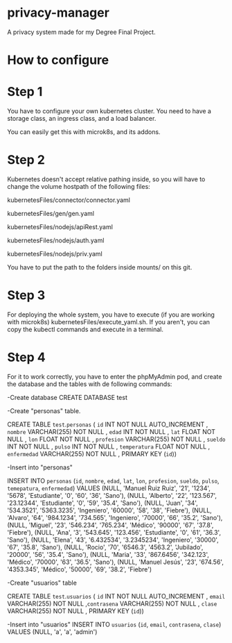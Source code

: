 # privacy-manager
A privacy system made for my Degree Final Project.

# How to configure

# Step 1
You have to configure your own kubernetes cluster. You need to have a storage class, an ingress class, and a load balancer.

You can easily get this with microk8s, and its addons.

# Step 2
Kubernetes doesn't accept relative pathing inside, so you will have to change the volume hostpath of the following files:

kubernetesFiles/connector/connector.yaml

kubernetesFiles/gen/gen.yaml

kubernetesFiles/nodejs/apiRest.yaml

kubernetesFiles/nodejs/auth.yaml

kubernetesFiles/nodejs/priv.yaml

You have to put the path to the folders inside mounts/ on this git.

# Step 3
For deploying the whole system, you have to execute (if you are working with microk8s) kubernetesFiles/execute_yaml.sh. If you aren't, you can copy the kubectl commands and execute in a terminal.

# Step 4
For it to work correctly, you have to enter the phpMyAdmin pod, and create the database and the tables with de following commands:

-Create database
CREATE DATABASE test

-Create "personas" table.

CREATE TABLE `test`.`personas` ( `id` INT NOT NULL AUTO_INCREMENT , `nombre` VARCHAR(255) NOT NULL , `edad` INT NOT NULL , `lat` FLOAT NOT NULL , `lon` FLOAT NOT NULL , `profesion` VARCHAR(255) NOT NULL , `sueldo` INT NOT NULL , `pulso` INT NOT NULL , `temperatura` FLOAT NOT NULL , `enfermedad` VARCHAR(255) NOT NULL , PRIMARY KEY (`id`))

-Insert into "personas"

INSERT INTO `personas` (`id`, `nombre`, `edad`, `lat`, `lon`, `profesion`, `sueldo`, `pulso`, `temepatura`, `enfermedad`) VALUES (NULL, 'Manuel Ruiz Ruiz', '21', '1234', '5678', 'Estudiante', '0', '60', '36', 'Sano'), (NULL, 'Alberto', '22', '123.567', '23.12344', 'Estudiante', '0', '59', '35.4', 'Sano'), (NULL, 'Juan', '34', '534.3521', '5363.3235', 'Ingeniero', '60000', '58', '38', 'Fiebre'), (NULL, 'Alvaro', '64', '984.1234', '734.565', 'Ingeniero', '70000', '66', '35.2', 'Sano'), (NULL, 'Miguel', '23', '546.234', '765.234', 'Médico', '90000', '67', '37.8', 'Fiebre'), (NULL, 'Ana', '3', '543.645', '123.456', 'Estudiante', '0', '61', '36.3', 'Sano'), (NULL, 'Elena', '43', '6.432534', '3.2345234', 'Ingeniero', '30000', '67', '35.8', 'Sano'), (NULL, 'Rocio', '70', '6546.3', '4563.2', 'Jubilado', '20000', '56', '35.4', 'Sano'), (NULL, 'Maria', '33', '867.6456', '342.123', 'Médico', '70000', '63', '36.5', 'Sano'), (NULL, 'Manuel Jesús', '23', '674.56', '4353.345', 'Médico', '50000', '69', '38.2', 'Fiebre') 

-Create "usuarios" table

CREATE TABLE `test`.`usuarios` ( `id` INT NOT NULL AUTO_INCREMENT , `email` VARCHAR(255) NOT NULL ,`contrasena` VARCHAR(255) NOT NULL , `clase` VARCHAR(255) NOT NULL , PRIMARY KEY (`id`))

-Insert into "usuarios"
INSERT INTO `usuarios` (`id`, `email`, `contrasena`, `clase`) VALUES (NULL, 'a', 'a', 'admin') 


